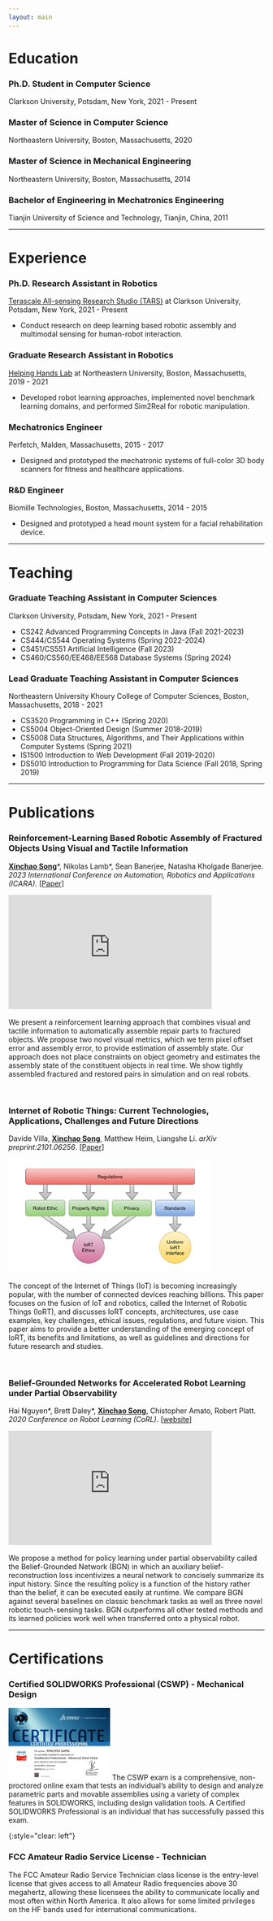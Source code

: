 ```yaml
---
layout: main
---
```


# Education

### Ph.D. Student in Computer Science

Clarkson University, Potsdam, New York, 2021 - Present

### Master of Science in Computer Science

Northeastern University, Boston, Massachusetts, 2020

### Master of Science in Mechanical Engineering

Northeastern University, Boston, Massachusetts, 2014

### Bachelor of Engineering in Mechatronics Engineering

Tianjin University of Science and Technology, Tianjin, China, 2011

* * *

# Experience

### Ph.D. Research Assistant in Robotics

[Terascale All-sensing Research Studio (TARS)](https://tars.clarkson.edu/) at Clarkson University, Potsdam, New York, 2021 - Present

- Conduct research on deep learning based robotic assembly and multimodal sensing for human-robot interaction.

### Graduate Research Assistant in Robotics

[Helping Hands Lab](https://www2.ccs.neu.edu/research/helpinghands/) at Northeastern University, Boston, Massachusetts, 2019 - 2021

- Developed robot learning approaches, implemented novel benchmark learning domains, and performed Sim2Real for robotic manipulation.

### Mechatronics Engineer

Perfetch, Malden, Massachusetts, 2015 - 2017

- Designed and prototyped the mechatronic systems of full-color 3D body scanners for fitness and healthcare applications.

### R&D Engineer

Biomille Technologies, Boston, Massachusetts, 2014 - 2015

- Designed and prototyped a head mount system for a facial rehabilitation device.

* * *

# Teaching

### Graduate Teaching Assistant in Computer Sciences

Clarkson University, Potsdam, New York, 2021 - Present

- CS242 Advanced Programming Concepts in Java (Fall 2021-2023)
- CS444/CS544 Operating Systems (Spring 2022-2024)
- CS451/CS551 Artificial Intelligence (Fall 2023)
- CS460/CS560/EE468/EE568 Database Systems (Spring 2024)

### Lead Graduate Teaching Assistant in Computer Sciences

Northeastern University Khoury College of Computer Sciences, Boston, Massachusetts, 2018 - 2021

- CS3520 Programming in C++ (Spring 2020)
- CS5004 Object-Oriented Design (Summer 2018-2019)
- CS5008 Data Structures, Algorithms, and Their Applications within Computer Systems (Spring 2021)
- IS1500 Introduction to Web Development (Fall 2019-2020)
- DS5010 Introduction to Programming for Data Science (Fall 2018, Spring 2019)

* * *

# Publications

### Reinforcement-Learning Based Robotic Assembly of Fractured Objects Using Visual and Tactile Information

**<u>Xinchao Song</u>**\*, Nikolas Lamb\*, Sean Banerjee, Natasha Kholgade Banerjee. *2023 International Conference on Automation, Robotics and Applications (ICARA)*. [[Paper](https://ieeexplore.ieee.org/document/10125938)]

<iframe class="list-video-right" width="400" height="225" src="https://www.youtube.com/embed/vXi9ogqOqMk" frameborder="0" allow="accelerometer; autoplay; encrypted-media; gyroscope; picture-in-picture" allowfullscreen></iframe>

We present a reinforcement learning approach that combines visual and tactile information to automatically assemble repair parts to fractured objects. We propose two novel visual metrics, which we term pixel offset error and assembly error, to provide estimation of assembly state. Our approach does not place constraints on object geometry and estimates the assembly state of the constituent objects in real time. We show tightly assembled fractured and restored pairs in simulation and on real robots.

&nbsp;

### Internet of Robotic Things: Current Technologies, Applications, Challenges and Future Directions

Davide Villa, **<u>Xinchao Song</u>**, Matthew Heim, Liangshe Li. *arXiv preprint:2101.06256*. [[Paper](https://arxiv.org/abs/2101.06256)]

<img class="list-img-left" width="400" height="225" src="assets/images/iort_arxiv_2021.png"/>

The concept of the Internet of Things (IoT) is becoming increasingly popular, with the number of connected devices reaching billions. This paper focuses on the fusion of IoT and robotics, called the Internet of Robotic Things (IoRT), and discusses IoRT concepts, architectures, use case examples, key challenges, ethical issues, regulations, and future vision. This paper aims to provide a better understanding of the emerging concept of IoRT, its benefits and limitations, as well as guidelines and directions for future research and studies.

&nbsp;

### Belief-Grounded Networks for Accelerated Robot Learning under Partial Observability

Hai Nguyen\*, Brett Daley\*, **<u>Xinchao Song</u>**, Chistopher Amato, Robert Platt. *2020 Conference on Robot Learning (CoRL)*. [[website](https://sites.google.com/view/bgn-pomdp)]

<iframe class="list-video-right" width="400" height="225" src="https://www.youtube.com/embed/06OJReBYNls" frameborder="0" allow="accelerometer; autoplay; encrypted-media; gyroscope; picture-in-picture" allowfullscreen></iframe>

We propose a method for policy learning under partial observability called the Belief-Grounded Network (BGN) in which an auxiliary belief-reconstruction loss incentivizes a neural network to concisely summarize its input history. Since the resulting policy is a function of the history rather than the belief, it can be executed easily at runtime. We compare BGN against several baselines on classic benchmark tasks as well as three novel robotic touch-sensing tasks. BGN outperforms all other tested methods and its learned policies work well when transferred onto a physical robot.

* * *

# Certifications

### Certified SOLIDWORKS Professional (CSWP) - Mechanical Design

<img class="list-img-right" width="200" src="assets/images/cswp.jpg"/> The CSWP exam is a comprehensive, non-proctored online exam that tests an individual’s ability to design and analyze parametric parts and movable assemblies using a variety of complex features in SOLIDWORKS, including design validation tools. A Certified SOLIDWORKS Professional is an individual that has successfully passed this exam.

{:style="clear: left"}
&nbsp;

### FCC Amateur Radio Service License - Technician

The FCC Amateur Radio Service Technician class license is the entry-level license that gives access to all Amateur Radio frequencies above 30 megahertz, allowing these licensees the ability to communicate locally and most often within North America. It also allows for some limited privileges on the HF bands used for international communications.
